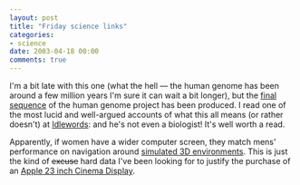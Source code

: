 ```yaml
---
layout: post
title: "Friday science links"
categories:
- science
date: 2003-04-18 00:00
comments: true
---
```


<p>I'm a bit late with this one (what the hell &mdash; the human genome has been around a few million years I'm sure it can wait a bit longer), but the <a href="http://www.newscientist.com/news/news.jsp?id=ns99993621" title="New Scientist: Human Genome Project">final sequence</a> of the human genome project has been produced. I read one of the most lucid and well-argued accounts of what this all means (or rather doesn't) at <a href="http://www.idlewords.com/weblog.04.2003.html#153">Idlewords</a>: and he's not even a biologist! It's well worth a read.</p>

<p>Apparently, if women have a wider computer screen, they match mens' performance on navigation around <a href="http://www.newscientist.com/news/news.jsp?id=ns99993628" title="New Scientist: Women and widescreen">simulated 3D environments</a>. This is just the kind of <del>excuse</del> hard data I've been looking for to justify the purchase of an <a href="http://www.apple.com/displays/acd23/">Apple 23 inch Cinema Display</a>.</p>


